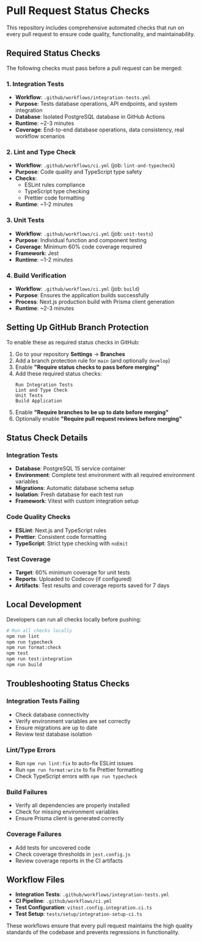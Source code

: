 # Pull Request Status Checks

This repository includes comprehensive automated checks that run on every pull request to ensure code quality, functionality, and maintainability.

## Required Status Checks

The following checks must pass before a pull request can be merged:

### 1. Integration Tests
- **Workflow**: `.github/workflows/integration-tests.yml`
- **Purpose**: Tests database operations, API endpoints, and system integration
- **Database**: Isolated PostgreSQL database in GitHub Actions
- **Runtime**: ~2-3 minutes
- **Coverage**: End-to-end database operations, data consistency, real workflow scenarios

### 2. Lint and Type Check
- **Workflow**: `.github/workflows/ci.yml` (job: `lint-and-typecheck`)
- **Purpose**: Code quality and TypeScript type safety
- **Checks**:
  - ESLint rules compliance
  - TypeScript type checking
  - Prettier code formatting
- **Runtime**: ~1-2 minutes

### 3. Unit Tests
- **Workflow**: `.github/workflows/ci.yml` (job: `unit-tests`)
- **Purpose**: Individual function and component testing
- **Coverage**: Minimum 60% code coverage required
- **Framework**: Jest
- **Runtime**: ~1-2 minutes

### 4. Build Verification
- **Workflow**: `.github/workflows/ci.yml` (job: `build`)
- **Purpose**: Ensures the application builds successfully
- **Process**: Next.js production build with Prisma client generation
- **Runtime**: ~2-3 minutes

## Setting Up GitHub Branch Protection

To enable these as required status checks in GitHub:

1. Go to your repository **Settings** → **Branches**
2. Add a branch protection rule for `main` (and optionally `develop`)
3. Enable **"Require status checks to pass before merging"**
4. Add these required status checks:
   ```
   Run Integration Tests
   Lint and Type Check
   Unit Tests
   Build Application
   ```
5. Enable **"Require branches to be up to date before merging"**
6. Optionally enable **"Require pull request reviews before merging"**

## Status Check Details

### Integration Tests
- **Database**: PostgreSQL 15 service container
- **Environment**: Complete test environment with all required environment variables
- **Migrations**: Automatic database schema setup
- **Isolation**: Fresh database for each test run
- **Framework**: Vitest with custom integration setup

### Code Quality Checks
- **ESLint**: Next.js and TypeScript rules
- **Prettier**: Consistent code formatting
- **TypeScript**: Strict type checking with `noEmit`

### Test Coverage
- **Target**: 60% minimum coverage for unit tests
- **Reports**: Uploaded to Codecov (if configured)
- **Artifacts**: Test results and coverage reports saved for 7 days

## Local Development

Developers can run all checks locally before pushing:

```bash
# Run all checks locally
npm run lint
npm run typecheck
npm run format:check
npm test
npm run test:integration
npm run build
```

## Troubleshooting Status Checks

### Integration Tests Failing
- Check database connectivity
- Verify environment variables are set correctly
- Ensure migrations are up to date
- Review test database isolation

### Lint/Type Errors
- Run `npm run lint:fix` to auto-fix ESLint issues
- Run `npm run format:write` to fix Prettier formatting
- Check TypeScript errors with `npm run typecheck`

### Build Failures
- Verify all dependencies are properly installed
- Check for missing environment variables
- Ensure Prisma client is generated correctly

### Coverage Failures
- Add tests for uncovered code
- Check coverage thresholds in `jest.config.js`
- Review coverage reports in the CI artifacts

## Workflow Files

- **Integration Tests**: `.github/workflows/integration-tests.yml`
- **CI Pipeline**: `.github/workflows/ci.yml`
- **Test Configuration**: `vitest.config.integration.ci.ts`
- **Test Setup**: `tests/setup/integration-setup-ci.ts`

These workflows ensure that every pull request maintains the high quality standards of the codebase and prevents regressions in functionality.